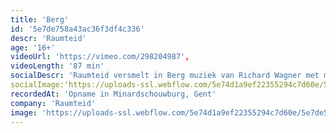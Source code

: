 ```yaml
---
title: 'Berg'
id: '5e7de758a43ac36f3df4c336'
descr: 'Raumteid'
age: '16+'
videoUrl: 'https://vimeo.com/298204987',
videoLength: '87 min'
socialDescr: 'Raumteid versmelt in Berg muziek van Richard Wagner met motieven uit 'De Toverberg' van Thomas Mann. Op scène zien we vier mensen die samen een berglandschap opbouwen. Als ze daarna elk apart een moment van verstilling opzoeken, lijkt de berg op steeds weer andere manieren terug te spreken.Dramaturge Anna Luyten: ‘Ik vind ‘Berg’ een heel sensitieve voorstelling, die vraagt om al je zintuigen open te zetten. Je duikt niet onder in een bad van sensaties , maar je komt op een langzamere manier terecht in een meer vervullende zintuiglijkheid. Het is een onderzoek naar hoe je met zowel eigentijdse als nostalgische middelen thema’s als wandelen, nostalgie en verdwalen in elkaars gedachten op scène kan zetten.’'
socialImage:'https://uploads-ssl.webflow.com/5e74d1a9ef22355294c7d60e/5e7de5f8d3db3a22c3f71797_JonasDeVisscher.25_online.jpg'
recordedAt: 'Opname in Minardschouwburg, Gent'
company: 'Raumteid'
image: 'https://uploads-ssl.webflow.com/5e74d1a9ef22355294c7d60e/5e7de5f8d3db3a22c3f71797_JonasDeVisscher.25_online.jpg'
---
```

